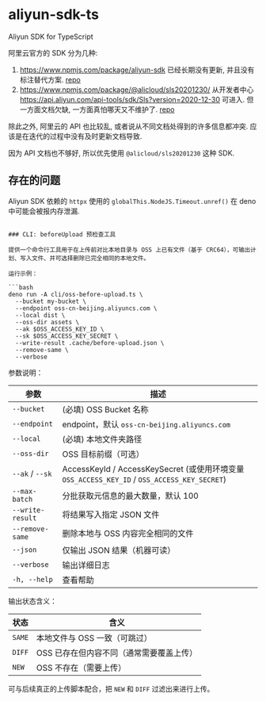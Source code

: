 # aliyun-sdk-ts

Aliyun SDK for TypeScript

阿里云官方的 SDK 分为几种:

1. <https://www.npmjs.com/package/aliyun-sdk>
   已经长期没有更新, 并且没有标注替代方案.
   [repo](https://github.com/aliyun/aliyun-sdk-nodejs)
2. <https://www.npmjs.com/package/@alicloud/sls20201230/>
   从开发者中心 <https://api.aliyun.com/api-tools/sdk/Sls?version=2020-12-30>
   可进入. 但一方面文档欠缺, 一方面真怕哪天又不维护了.
   [repo](https://github.com/aliyun/alibabacloud-typescript-sdk)

除此之外, 阿里云的 API 也比较乱, 或者说从不同文档处得到的许多信息都冲突.
应该是在迭代的过程中没有及时更新文档导致.

因为 API 文档也不够好, 所以优先使用 `@alicloud/sls20201230` 这种 SDK.

## 存在的问题

Aliyun SDK 依赖的 `httpx` 使用的 `globalThis.NodeJS.Timeout.unref()` 在 deno
中可能会被报内存泄漏.

```text

### CLI: beforeUpload 预检查工具

提供一个命令行工具用于在上传前对比本地目录与 OSS 上已有文件（基于 CRC64），可输出计划、写入文件、并可选择删除已完全相同的本地文件。

运行示例：

```bash
deno run -A cli/oss-before-upload.ts \
  --bucket my-bucket \
  --endpoint oss-cn-beijing.aliyuncs.com \
  --local dist \
  --oss-dir assets \
  --ak $OSS_ACCESS_KEY_ID \
  --sk $OSS_ACCESS_KEY_SECRET \
  --write-result .cache/before-upload.json \
  --remove-same \
  --verbose
```

参数说明：

|       参数       |                                             描述                                             |
| ---------------- | -------------------------------------------------------------------------------------------- |
| `--bucket`       | (必填) OSS Bucket 名称                                                                       |
| `--endpoint`     | endpoint，默认 `oss-cn-beijing.aliyuncs.com`                                                 |
| `--local`        | (必填) 本地文件夹路径                                                                        |
| `--oss-dir`      | OSS 目标前缀（可选）                                                                         |
| `--ak` / `--sk`  | AccessKeyId / AccessKeySecret (或使用环境变量 `OSS_ACCESS_KEY_ID` / `OSS_ACCESS_KEY_SECRET`) |
| `--max-batch`    | 分批获取元信息的最大数量，默认 100                                                           |
| `--write-result` | 将结果写入指定 JSON 文件                                                                     |
| `--remove-same`  | 删除本地与 OSS 内容完全相同的文件                                                            |
| `--json`         | 仅输出 JSON 结果（机器可读）                                                                 |
| `--verbose`      | 输出详细日志                                                                                 |
| `-h, --help`     | 查看帮助                                                                                     |

输出状态含义：

|  状态  |                   含义                   |
| ------ | ---------------------------------------- |
| `SAME` | 本地文件与 OSS 一致（可跳过）            |
| `DIFF` | OSS 已存在但内容不同（通常需要覆盖上传） |
| `NEW`  | OSS 不存在（需要上传）                   |

可与后续真正的上传脚本配合，把 `NEW` 和 `DIFF` 过滤出来进行上传。
